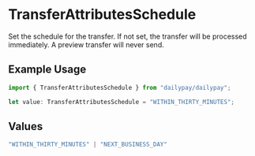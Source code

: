 # TransferAttributesSchedule

Set the schedule for the transfer. If not set, the transfer will be processed immediately. 
A preview transfer will never send.


## Example Usage

```typescript
import { TransferAttributesSchedule } from "dailypay/dailypay";

let value: TransferAttributesSchedule = "WITHIN_THIRTY_MINUTES";
```

## Values

```typescript
"WITHIN_THIRTY_MINUTES" | "NEXT_BUSINESS_DAY"
```